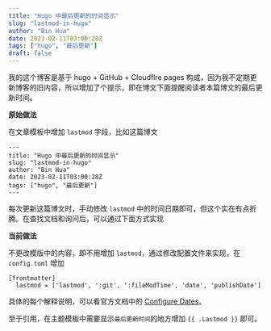 ```yaml
---
title: "Hugo 中最后更新的时间显示"
slug: "lastmod-in-hugo"
author: "Bin Hua"
date: 2023-02-11T03:00:28Z
tags: ["hugo", "最后更新"]
draft: false
---
```


我的这个博客是基于 hugo + GitHub + Cloudflre pages 构成，因为我不定期更新博客的旧内容，所以增加了个提示，即在博文下面提醒阅读者本篇博文的最后更新时间。

**原始做法**

在文章模板中增加 `lastmod` 字段，比如这篇博文

```
---
title: "Hugo 中最后更新的时间显示"
slug: "lastmod-in-hugo"
author: "Bin Hua"
date: 2023-02-11T03:00:28Z
tags: ["hugo", "最后更新"]
---
```

每次更新这篇博文时，手动修改 `lastmod` 中的时间日期即可，但这个实在有点折腾。在查找文档和询问后，可以通过下面方式实现

**当前做法**

不更改模版中的内容，即不用增加 `lastmod`，通过修改配置文件来实现，在 `config.toml` 增加

```
[frontmatter]
  lastmod = ['lastmod', ':git', ':fileModTime', 'date', 'publishDate']
```

具体的每个解释说明，可以看官方文档中的 [Configure Dates](https://gohugo.io/getting-started/configuration/#configure-dates)。

至于引用，在主题模板中需要显示`最后更新时间`的地方增加 `{{ .Lastmod }}` 即可。